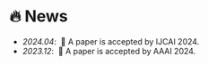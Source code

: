 # 🔥 News

- *2024.04*: &nbsp;🎉 A paper is accepted by IJCAI 2024.
- *2023.12*: &nbsp;🎉 A paper is accepted by AAAI 2024.